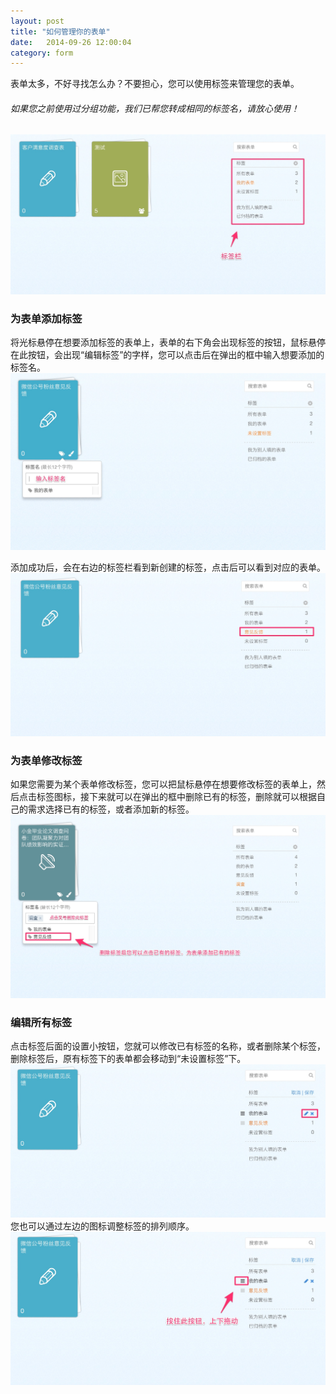 ```yaml
---
layout: post
title: "如何管理你的表单"
date:   2014-09-26 12:00:04
category: form
---
```


表单太多，不好寻找怎么办？不要担心，您可以使用标签来管理您的表单。

###### 如果您之前使用过分组功能，我们已帮您转成相同的标签名，请放心使用！
![](../images/tags.jpg)

### 为表单添加标签

将光标悬停在想要添加标签的表单上，表单的右下角会出现标签的按钮，鼠标悬停在此按钮，会出现“编辑标签”的字样，您可以点击后在弹出的框中输入想要添加的标签名。
  ![](../images/tags-add.jpg)

添加成功后，会在右边的标签栏看到新创建的标签，点击后可以看到对应的表单。
  ![](../images/tags-add-success.jpg)

### 为表单修改标签

如果您需要为某个表单修改标签，您可以把鼠标悬停在想要修改标签的表单上，然后点击标签图标，接下来就可以在弹出的框中删除已有的标签，删除就可以根据自己的需求选择已有的标签，或者添加新的标签。
  ![](../images/tags-change.jpg)

### 编辑所有标签

点击标签后面的设置小按钮，您就可以修改已有标签的名称，或者删除某个标签，删除标签后，原有标签下的表单都会移动到“未设置标签”下。
  ![](../images/tags-edit.jpg)
您也可以通过左边的图标调整标签的排列顺序。
  ![](../images/tags-move.jpg)
